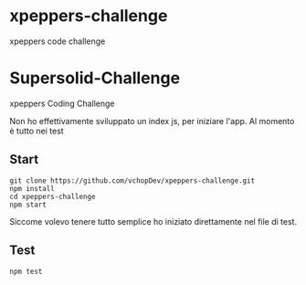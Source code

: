 # xpeppers-challenge
xpeppers code challenge


# Supersolid-Challenge
xpeppers Coding Challenge


Non ho effettivamente sviluppato un index js, per iniziare l'app. Al momento è tutto nei test
## Start
```
git clone https://github.com/vchopDev/xpeppers-challenge.git
npm install
cd xpeppers-challenge
npm start
```

Siccome volevo tenere tutto semplice ho iniziato direttamente nel file di test.
## Test
```
npm test
```

